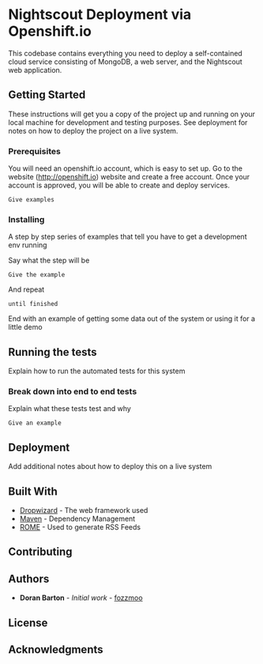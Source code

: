 
# Nightscout Deployment via Openshift.io

This codebase contains everything you need to deploy a self-contained cloud
service consisting of MongoDB, a web server, and the Nightscout web
application.

## Getting Started

These instructions will get you a copy of the project up and running on your local machine for development and testing purposes. See deployment for notes on how to deploy the project on a live system.

### Prerequisites

You will need an openshift.io account, which is easy to set up. Go to the
website (http://openshift.io) website and create a free account. Once your
account is approved, you will be able to create and deploy services.

```
Give examples
```

### Installing

A step by step series of examples that tell you have to get a development env running

Say what the step will be

```
Give the example
```

And repeat

```
until finished
```

End with an example of getting some data out of the system or using it for a little demo

## Running the tests

Explain how to run the automated tests for this system

### Break down into end to end tests

Explain what these tests test and why

```
Give an example
```


## Deployment

Add additional notes about how to deploy this on a live system

## Built With

* [Dropwizard](http://www.dropwizard.io/1.0.2/docs/) - The web framework used
* [Maven](https://maven.apache.org/) - Dependency Management
* [ROME](https://rometools.github.io/rome/) - Used to generate RSS Feeds

## Contributing

## Authors

* **Doran Barton** - *Initial work* - [fozzmoo](https://github.com/fozzmoo)

## License

## Acknowledgments

